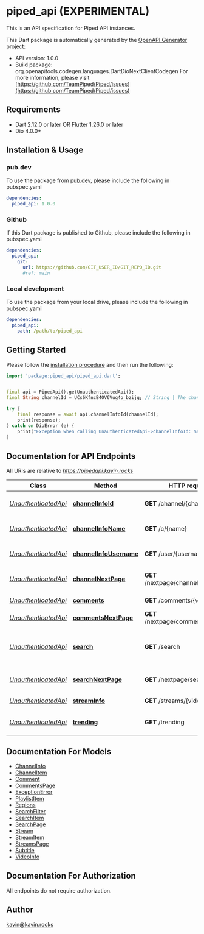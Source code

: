 # piped_api (EXPERIMENTAL)
This is an API specification for Piped API instances.

This Dart package is automatically generated by the [OpenAPI Generator](https://openapi-generator.tech) project:

- API version: 1.0.0
- Build package: org.openapitools.codegen.languages.DartDioNextClientCodegen
For more information, please visit [https://github.com/TeamPiped/Piped/issues](https://github.com/TeamPiped/Piped/issues)

## Requirements

* Dart 2.12.0 or later OR Flutter 1.26.0 or later
* Dio 4.0.0+

## Installation & Usage

### pub.dev
To use the package from [pub.dev](https://pub.dev), please include the following in pubspec.yaml
```yaml
dependencies:
  piped_api: 1.0.0
```

### Github
If this Dart package is published to Github, please include the following in pubspec.yaml
```yaml
dependencies:
  piped_api:
    git:
      url: https://github.com/GIT_USER_ID/GIT_REPO_ID.git
      #ref: main
```

### Local development
To use the package from your local drive, please include the following in pubspec.yaml
```yaml
dependencies:
  piped_api:
    path: /path/to/piped_api
```

## Getting Started

Please follow the [installation procedure](#installation--usage) and then run the following:

```dart
import 'package:piped_api/piped_api.dart';


final api = PipedApi().getUnauthenticatedApi();
final String channelId = UCs6KfncB4OV6Vug4o_bzijg; // String | The channel ID of the YouTube channel you want to get information about.

try {
    final response = await api.channelInfoId(channelId);
    print(response);
} catch on DioError (e) {
    print("Exception when calling UnauthenticatedApi->channelInfoId: $e\n");
}

```

## Documentation for API Endpoints

All URIs are relative to *https://pipedapi.kavin.rocks*

Class | Method | HTTP request | Description
------------ | ------------- | ------------- | -------------
[*UnauthenticatedApi*](doc/UnauthenticatedApi.md) | [**channelInfoId**](doc/UnauthenticatedApi.md#channelinfoid) | **GET** /channel/{channelId} | Gets Channel Information
[*UnauthenticatedApi*](doc/UnauthenticatedApi.md) | [**channelInfoName**](doc/UnauthenticatedApi.md#channelinfoname) | **GET** /c/{name} | Gets Channel Information
[*UnauthenticatedApi*](doc/UnauthenticatedApi.md) | [**channelInfoUsername**](doc/UnauthenticatedApi.md#channelinfousername) | **GET** /user/{username} | Gets Channel Information
[*UnauthenticatedApi*](doc/UnauthenticatedApi.md) | [**channelNextPage**](doc/UnauthenticatedApi.md#channelnextpage) | **GET** /nextpage/channel/{channelId} | Gets more channel videos
[*UnauthenticatedApi*](doc/UnauthenticatedApi.md) | [**comments**](doc/UnauthenticatedApi.md#comments) | **GET** /comments/{videoId} | Gets Comments
[*UnauthenticatedApi*](doc/UnauthenticatedApi.md) | [**commentsNextPage**](doc/UnauthenticatedApi.md#commentsnextpage) | **GET** /nextpage/comments/{videoId} | Gets more comments
[*UnauthenticatedApi*](doc/UnauthenticatedApi.md) | [**search**](doc/UnauthenticatedApi.md#search) | **GET** /search | Searches for videos, channels, and playlists.
[*UnauthenticatedApi*](doc/UnauthenticatedApi.md) | [**searchNextPage**](doc/UnauthenticatedApi.md#searchnextpage) | **GET** /nextpage/search | Gets more search results
[*UnauthenticatedApi*](doc/UnauthenticatedApi.md) | [**streamInfo**](doc/UnauthenticatedApi.md#streaminfo) | **GET** /streams/{videoId} | Gets Video Information
[*UnauthenticatedApi*](doc/UnauthenticatedApi.md) | [**trending**](doc/UnauthenticatedApi.md#trending) | **GET** /trending | Gets all Trending Videos


## Documentation For Models

 - [ChannelInfo](doc/ChannelInfo.md)
 - [ChannelItem](doc/ChannelItem.md)
 - [Comment](doc/Comment.md)
 - [CommentsPage](doc/CommentsPage.md)
 - [ExceptionError](doc/ExceptionError.md)
 - [PlaylistItem](doc/PlaylistItem.md)
 - [Regions](doc/Regions.md)
 - [SearchFilter](doc/SearchFilter.md)
 - [SearchItem](doc/SearchItem.md)
 - [SearchPage](doc/SearchPage.md)
 - [Stream](doc/Stream.md)
 - [StreamItem](doc/StreamItem.md)
 - [StreamsPage](doc/StreamsPage.md)
 - [Subtitle](doc/Subtitle.md)
 - [VideoInfo](doc/VideoInfo.md)


## Documentation For Authorization

 All endpoints do not require authorization.


## Author

kavin@kavin.rocks

